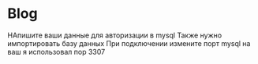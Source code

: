 # Blog

НАпишите ваши данные для авторизации в mysql
Также нужно импортировать базу данных
При подключении измените порт mysql на ваш я использовал пор 3307

